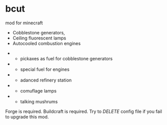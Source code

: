 bcut
====

mod for minecraft

* Cobblestone generators,
* Ceiling fluorescent lamps
* Autocooled combustion engines
- - pickaxes as fuel for cobblestone generators
- - special fuel for engines
- - adanced refinery station
- - comuflage lamps
- - talking mushrums


Forge is required.
Buildcraft is required.
Try to _DELETE_ config file if you fail to upgrade this mod.